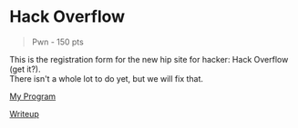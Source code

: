 # Hack Overflow
> Pwn - 150 pts

This is the registration form for the new hip site for hacker: Hack Overflow (get it?). <br>
There isn't a whole lot to do yet, but we will fix that. <br>

[My Program](./register_user)

[Writeup](./writeup.md)
